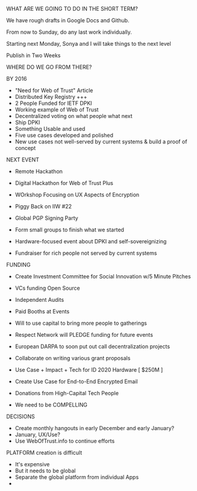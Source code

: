 WHAT ARE WE GOING TO DO IN THE SHORT TERM?

We have rough drafts in Google Docs and Github.

From now to Sunday, do any last work individually.

Starting next Monday, Sonya and I will take things to the next level

Publish in Two Weeks

WHERE DO WE GO FROM THERE?

BY 2016
- "Need for Web of Trust" Article
- Distributed Key Registry +++
- 2 People Funded for IETF DPKI
- Working example of Web of Trust
- Decentralized voting on what people what next
- Ship DPKI
- Something Usable and used
- Five use cases developed and polished
- New use cases not well-served by current systems & build a proof of concept

NEXT EVENT
- Remote Hackathon
- Digital Hackathon for Web of Trust Plus
- WOrkshop Focusing on UX Aspects of Encryption
- Piggy Back on IIW #22
- Global PGP Signing Party 
- Form small groups to finish what we started
- Hardware-focused event about DPKI and self-sovereignizing

- Fundraiser for rich people not served by current systems

FUNDING
- Create Investment Committee for Social Innovation w/5 Minute Pitches
- VCs funding Open Source
- Independent Audits
- Paid Booths at Events
- Will to use capital to bring more people to gatherings
- Respect Network will PLEDGE funding for future events
- European DARPA to soon put out call decentralization projects
- Collaborate on writing various grant proposals
- Use Case + Impact + Tech for ID 2020 Hardware [ $250M ]
- Create Use Case for End-to-End Encrypted Email
- Donations from High-Capital Tech People

- We need to be COMPELLING

DECISIONS
- Create monthly hangouts in early December and early January?
- January, UX/Use?
- Use WebOfTrust.info to continue efforts

PLATFORM creation is difficult
- It's expensive
- But it needs to be global
- Separate the global platform from individual Apps
- 
